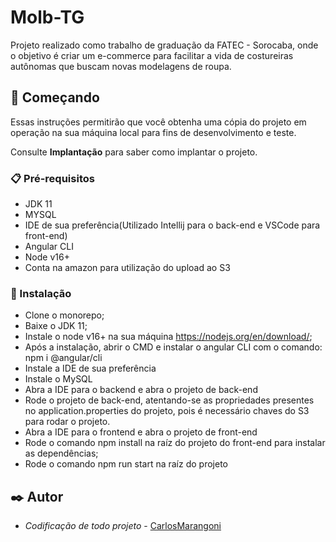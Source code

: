 # Molb-TG

Projeto realizado como trabalho de graduação da FATEC - Sorocaba, onde o objetivo é criar um e-commerce para facilitar a vida de costureiras autônomas que buscam novas modelagens de roupa.

## 🚀 Começando

Essas instruções permitirão que você obtenha uma cópia do projeto em operação na sua máquina local para fins de desenvolvimento e teste.

Consulte **Implantação** para saber como implantar o projeto.

### 📋 Pré-requisitos

- JDK 11
- MYSQL
- IDE de sua preferência(Utilizado Intellij para o back-end e VSCode para front-end)
- Angular CLI
- Node v16+
- Conta na amazon para utilização do upload ao S3

### 🔧 Instalação

- Clone o monorepo;
- Baixe o JDK 11;
- Instale o node v16+ na sua máquina https://nodejs.org/en/download/;
- Após a instalação, abrir o CMD e instalar o angular CLI com o comando: npm i @angular/cli
- Instale a IDE de sua preferência
- Instale o MySQL
- Abra a IDE para o backend e abra o projeto de back-end
- Rode o projeto de back-end, atentando-se as propriedades presentes no application.properties do projeto, pois é necessário chaves do S3 para rodar o projeto.
- Abra a IDE para o frontend e abra o projeto de front-end
- Rode o comando npm install na raíz do projeto do front-end para instalar as dependências;
- Rode o comando npm run start na raíz do projeto

## ✒️ Autor

* *Codificação de todo projeto* - [CarlosMarangoni](https://github.com/CarlosMarangoni)
